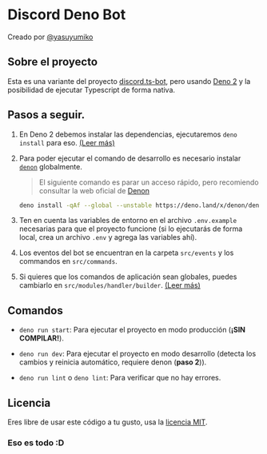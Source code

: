 # Discord Deno Bot

Creado por [@yasuyumiko](https://yumikodev.vercel.app)

## Sobre el proyecto

Esta es una variante del proyecto [discord.ts-bot](https://github.com/yumikodev/discord.ts-bot), pero usando [Deno 2](https://deno.com/blog/v2.0) y la posibilidad de ejecutar Typescript de forma nativa.

## Pasos a seguir.

1. En Deno 2 debemos instalar las dependencias, ejecutaremos `deno install` para eso. [(Leer más)](https://docs.deno.com/runtime/fundamentals/modules/)

2. Para poder ejecutar el comando de desarrollo es necesario instalar [`denon`](https://deno.land/x/denon) globalmente.

   > El siguiente comando es parar un acceso rápido, pero recomiendo consultar la web oficial de [Denon](https://deno.land/x/denon)

   ```bash
   deno install -qAf --global --unstable https://deno.land/x/denon/denon.ts
   ```

3. Ten en cuenta las variables de entorno en el archivo `.env.example` necesarias para que el proyecto funcione (si lo ejecutarás de forma local, crea un archivo `.env` y agrega las variables ahí).

4. Los eventos del bot se encuentran en la carpeta `src/events` y los commandos en `src/commands`.

5. Si quieres que los comandos de aplicación sean globales, puedes cambiarlo en `src/modules/handler/builder`. [(Leer más)](https://discordjs.guide/creating-your-bot/command-deployment.html#guild-commands)

## Comandos

- `deno run start`: Para ejecutar el proyecto en modo producción (**¡SIN COMPILAR!**).

- `deno run dev`: Para ejecutar el proyecto en modo desarrollo (detecta los cambios y reinicia automático, requiere denon (**paso 2**)).

- `deno run lint` o `deno lint`: Para verificar que no hay errores.

## Licencia

Eres libre de usar este código a tu gusto, usa la [licencia MIT](LICENSE).

### Eso es todo :D
